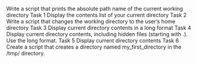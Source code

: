 Write a script that prints the absolute path name of the current working directory
Task 1 Display the contents list of your current directory
Task 2 Write a script that changes the working directory to the user’s home directory
Task 3 Display current directory contents in a long format
Task 4 Display current directory contents, including hidden files (starting with .). Use the long format.
Task 5 Display current directory contents
Task 6 Create a script that creates a directory named my_first_directory in the /tmp/ directory.
